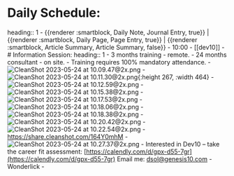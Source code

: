# Daily Schedule:
heading:: 1
	- {{renderer :smartblock, Daily Note, Journal Entry, true}} | {{renderer :smartblock, Daily Page, Page Entry, true}} | {{renderer :smartblock, Article Summary, Article Summary, false}}
	- 10:00
		- [[dev10]]
			- # Information Session:
			  heading:: 1
				- 3 months training - remote.
				- 24 months consultant - on site.
				- Training requires 100% mandatory attendance.
				- ![CleanShot 2023-05-24 at 10.09.47@2x.png](../assets/CleanShot_2023-05-24_at_10.09.47@2x_1684937393057_0.png)
				- ![CleanShot 2023-05-24 at 10.11.30@2x.png](../assets/CleanShot_2023-05-24_at_10.11.30@2x_1684937500097_0.png){:height 267, :width 464}
			- ![CleanShot 2023-05-24 at 10.12.59@2x.png](../assets/CleanShot_2023-05-24_at_10.12.59@2x_1684937589078_0.png)
			- ![CleanShot 2023-05-24 at 10.15.38@2x.png](../assets/CleanShot_2023-05-24_at_10.15.38@2x_1684937744246_0.png)
			- ![CleanShot 2023-05-24 at 10.17.53@2x.png](../assets/CleanShot_2023-05-24_at_10.17.53@2x_1684937880661_0.png)
			- ![CleanShot 2023-05-24 at 10.18.06@2x.png](../assets/CleanShot_2023-05-24_at_10.18.06@2x_1684937893389_0.png)
			- ![CleanShot 2023-05-24 at 10.18.38@2x.png](../assets/CleanShot_2023-05-24_at_10.18.38@2x_1684937927755_0.png)
			- ![CleanShot 2023-05-24 at 10.20.42@2x.png](../assets/CleanShot_2023-05-24_at_10.20.42@2x_1684938066637_0.png)
			- ![CleanShot 2023-05-24 at 10.22.54@2x.png](../assets/CleanShot_2023-05-24_at_10.22.54@2x_1684938181216_0.png)
			- https://share.cleanshot.com/164Y0mhM
			- ![CleanShot 2023-05-24 at 10.27.37@2x.png](../assets/CleanShot_2023-05-24_at_10.27.37@2x_1684938470792_0.png)
		- Interested in Dev10 – take the career fit assessment: [https://calendly.com/d/gpx-d55-7gr](https://calendly.com/d/gpx-d55-7gr) Email me: dsol@genesis10.com
			- Wonderlick
			-